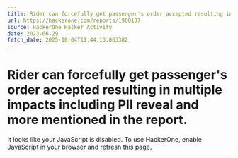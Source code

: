 ```yaml
---
title: Rider can forcefully get passenger's order accepted resulting in multiple impacts including PII reveal and more mentioned in the report.
url: https://hackerone.com/reports/1960107
source: HackerOne Hacker Activity
date: 2023-06-29
fetch_date: 2025-10-04T11:44:13.063382
---
```


# Rider can forcefully get passenger's order accepted resulting in multiple impacts including PII reveal and more mentioned in the report.

It looks like your JavaScript is disabled. To use HackerOne, enable JavaScript in your browser and refresh this page.